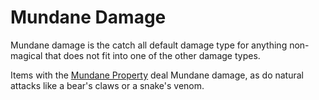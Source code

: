 # Mundane Damage

Mundane damage is the catch all default damage type for anything non-magical that does not fit into one of the other damage types.

Items with the [Mundane Property](../../../Items%20and%20Gear/Material%20Properties/Mundane%20Property.md) deal Mundane damage, as do natural attacks like a bear's claws or a snake's venom.
